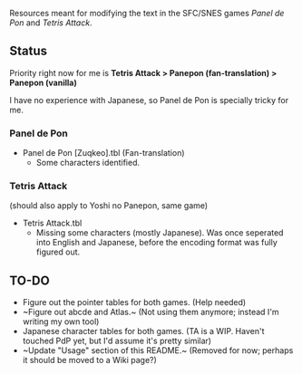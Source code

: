 Resources meant for modifying the text in the SFC/SNES games *Panel de Pon* and *Tetris Attack*.

## Status
Priority right now for me is **Tetris Attack > Panepon (fan-translation) > Panepon (vanilla)**

I have no experience with Japanese, so Panel de Pon is specially tricky for me.
### Panel de Pon
 * Panel de Pon [Zuqkeo].tbl (Fan-translation)
   * Some characters identified.
### Tetris Attack
(should also apply to Yoshi no Panepon, same game)
 * Tetris Attack.tbl
   * Missing some characters (mostly Japanese). Was once seperated into English and Japanese, before the encoding format was fully figured out.

## TO-DO
* Figure out the pointer tables for both games. (Help needed)
* ~Figure out abcde and Atlas.~ (Not using them anymore; instead I'm writing my own tool)
* Japanese character tables for both games. (TA is a WIP. Haven't touched PdP yet, but I'd assume it's pretty similar)
* ~Update "Usage" section of this README.~ (Removed for now; perhaps it should be moved to a Wiki page?)
